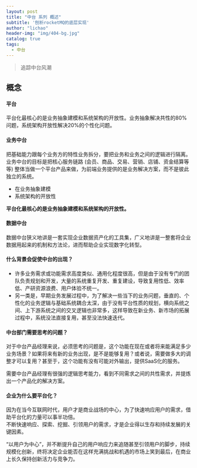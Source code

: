 ```yaml
---
layout: post
title: "中台 系列 概述"
subtitle: '刨析rocketMQ的底层实现'
author: "lichao"
header-img: "img/404-bg.jpg"
catalog: true
tags:
  - 中台
---
```


>  追踪中台风潮

## 概念

#### 平台
平台化最核心的是业务抽象建模和系统架构的开放性。业务抽象解决共性的80%问题，系统架构开放性解决20%的个性化问题。 
#### 业务中台
把基础能力跟每个业务方的特性业务拆分，要把业务和业务之间的逻辑进行隔离。    
业务中台的目标是把核心服务链路 (会员、商品、交易、营销、店铺、资金结算等等) 整体当做一个平台产品来做，为前端业务提供的是业务解决方案，而不是彼此独立的系统。

* 在业务抽象建模
* 系统架构的开放性

**平台化最核心的是业务抽象建模和系统架构的开放性。** 

#### 数据中台
数据中台狭义地讲是一套实现企业数据资产化的工具集，广义地讲是一整套将企业数据用起来的机制和方法论，进而帮助企业实现数字化转型。

#### 什么背景会促使中台的出现？
* 许多业务需求或功能需求高度类似、通用化程度很高，但是由于没有专门的团队负责规划和开发，大量的系统重复开发、重复建设，导致复用性低、效率低、产研资源浪费、用户体验不统一。
* 另一类是，早期业务发展过程中，为了解决一些当下的业务问题，垂直的、个性化的业务逻辑与基础系统耦合太深，由于没有平台性质的规划，横向系统之间、上下游系统之间的交叉逻辑也非常多，这样导致在新业务、新市场的拓展过程中，系统没法直接复用，甚至没法快速迭代。

#### 中台部门需要思考的问题？
对于中台产品经理来说，必须思考的问题是，这个功能在现在或者将来能满足多少业务场景？如果将来有新的业务出现，是不是能够复用？或者说，需要做多大的调整才可以复用？甚至于，这个功能有没有可能对外输出，提供SaaS化的服务。

需要中台产品经理有很强的逻辑思考能力，看到不同需求之间的共性需求，并提炼出一个产品化的解决方案。

#### 企业为什么要平台化？
因为在当今互联网时代，⽤户才是商业战场的中心，为了快速响应用户的需求，借助平台化的力量可以事半功倍。    
不断快速响应、探索、挖掘、引领⽤户的需求，才是企业得以⽣存和持续发展的关键因素。

“以用户为中心”，并不断提升自己的用户响应力来追随甚至引领用户的脚步，持续规模化创新，终将决定企业能否在这样充满挑战和机遇的市场上笑到最后，在商业上长久保持创新活力与竞争力。

